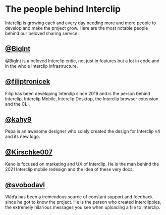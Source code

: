 # The people behind Interclip

Interclip is growing each and every day needing more and more people to develop and make the project grow. Here are the most notable people behind our beloved sharing service.

## [@BigInt](https://github.com/bigint)
@BigInt is a beloved Interclip critic, not just in features but a lot in code and in the whole Interclip infrastructure.

## [@filiptronicek](https://github.com/filiptronicek) 
Filip has been developing Interclip since 2019 and is the person behind Interclip, Interclip Mobile, Interclip Desktop, the Interclip browser extension and the CLI.

## [@kahy9](https://github.com/kahy9) 
Pepa is an awesome designer who solely created the design for Interclip v4 and its new logo.

## [@Kirschke007](https://github.com/Kirschke007) 
Keno is focused on marketing and UX of Interclip. He is the man behind the 2021 Interclip mobile redesign and the idea of these very docs.

## [@svobodavl](https://github.com/svobodavl)
Vláďa has been a tremendous source of constant support and feedback since he got to know the project. He is the person who created Interclippies, the extremely hilarious messages you see when uploading a file to Interclip.
